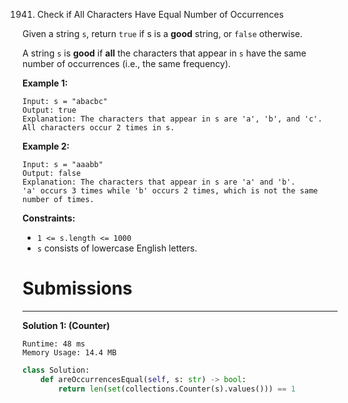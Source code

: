 1941. Check if All Characters Have Equal Number of Occurrences

Given a string `s`, return `true` if s is a **good** string, or `false` otherwise.

A string `s` is **good** if **all** the characters that appear in `s` have the same number of occurrences (i.e., the same frequency).

 

**Example 1:**
```
Input: s = "abacbc"
Output: true
Explanation: The characters that appear in s are 'a', 'b', and 'c'. All characters occur 2 times in s.
```

**Example 2:**
```
Input: s = "aaabb"
Output: false
Explanation: The characters that appear in s are 'a' and 'b'.
'a' occurs 3 times while 'b' occurs 2 times, which is not the same number of times.
```

**Constraints:**

* `1 <= s.length <= 1000`
* `s` consists of lowercase English letters.

# Submissions
---
**Solution 1: (Counter)**
```
Runtime: 48 ms
Memory Usage: 14.4 MB
````
```python
class Solution:
    def areOccurrencesEqual(self, s: str) -> bool:
        return len(set(collections.Counter(s).values())) == 1
```
